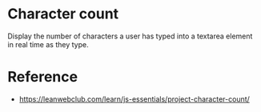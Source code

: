 # Character count

Display the number of characters a user has typed into a textarea
element in real time as they type.

# Reference

* https://leanwebclub.com/learn/js-essentials/project-character-count/


